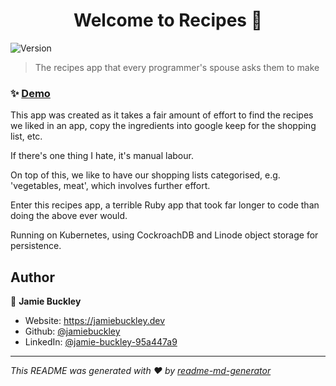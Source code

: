 <h1 align="center">Welcome to Recipes 🍳</h1>
<p>
  <img alt="Version" src="https://img.shields.io/badge/version-1.0.0-blue.svg?cacheSeconds=2592000" />
</p>

> The recipes app that every programmer's spouse asks them to make

### ✨ [Demo](https://recipes.jamiebuckley.dev/)

This app was created as it takes a fair amount of effort to find the recipes we liked in an app, copy the ingredients into google keep for the shopping list, etc.

If there's one thing I hate, it's manual labour.

On top of this, we like to have our shopping lists categorised, e.g. 'vegetables, meat', which involves further effort.

Enter this recipes app, a terrible Ruby app that took far longer to code than doing the above ever would.

Running on Kubernetes, using CockroachDB and Linode object storage for persistence.

## Author

👤 **Jamie Buckley**

* Website: https://jamiebuckley.dev
* Github: [@jamiebuckley](https://github.com/jamiebuckley)
* LinkedIn: [@jamie-buckley-95a447a9](https://linkedin.com/in/jamie-buckley-95a447a9)

***
_This README was generated with ❤️ by [readme-md-generator](https://github.com/kefranabg/readme-md-generator)_
